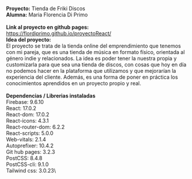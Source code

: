 **Proyecto:** Tienda de Friki Discos\
**Alumna:** Maria Florencia Di Primo\
\
**Link al proyecto en github pages:** https://flordiprimo.github.io/proyectoReact/
\
**Idea del proyecto:**\
El proyecto se trata de la tienda online del emprendimiento que tenemos con mi pareja, que es una tienda de música en formato físico, orientada al género indie y relacionados. La idea es poder tener la nuestra propia y customizarla para que sea una tienda de discos, con cosas que hoy en día no podemos hacer en la plataforma que utilizamos y que mejorarían la experiencia del cliente. Además, es una forma de poner en práctica los conocimientos aprendidos en un proyecto propio y real.\
\
**Dependencias / Librerias instaladas**\
Firebase: 9.6.10\
React: 17.0.2\
React-dom: 17.0.2\
React-icons: 4.3.1\
React-router-dom: 6.2.2\
React-scripts: 5.0.0\
Web-vitals: 2.1.4\
Autoprefixer: 10.4.2\
Git hub pages: 3.2.3\
PostCSS: 8.4.8\
PostCSS-cli: 9.1.0\
Tailwind css: 3.0.23\

